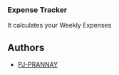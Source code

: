 
### Expense Tracker

It calculates your Weekly Expenses

## Authors

- [PJ-PRANNAY](https://github.com/PJ-PRANNAY)

  